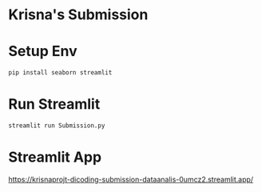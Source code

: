 # Krisna's Submission
# Setup Env
```
pip install seaborn streamlit
```
# Run Streamlit
```
streamlit run Submission.py
```
# Streamlit App
https://krisnaprojt-dicoding-submission-dataanalis-0umcz2.streamlit.app/
